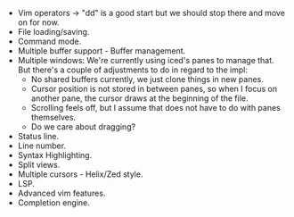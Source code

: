 - Vim operators -> "dd" is a good start but we should stop there and move on for now.
- File loading/saving.
- Command mode.
- Multiple buffer support - Buffer management.
- Multiple windows: We're currently using iced's panes to manage that. But there's a couple of adjustments to do in regard to the impl: 
    - No shared buffers currently, we just clone things in new panes.
    - Cursor position is not stored in between panes, so when I focus on another pane, the cursor draws at the beginning of the file.
    - Scrolling feels off, but I assume that does not have to do with panes themselves.
    - Do we care about dragging?
- Status line.
- Line number.
- Syntax Highlighting.
- Split views.
- Multiple cursors - Helix/Zed style.
- LSP.
- Advanced vim features.
- Completion engine.
